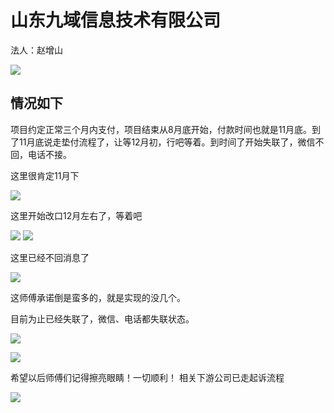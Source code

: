 # 山东九域信息技术有限公司

法人：赵增山

![](image.png)

## 情况如下

项目约定正常三个月内支付，项目结束从8月底开始，付款时间也就是11月底。到了11月底说走垫付流程了，让等12月初，行吧等着。到时间了开始失联了，微信不回，电话不接。

这里很肯定11月下

![](image-1.png)

这里开始改口12月左右了，等着吧

![](image-2.png)
![](image-3.png)

这里已经不回消息了

![](image-4.png)

这师傅承诺倒是蛮多的，就是实现的没几个。

目前为止已经失联了，微信、电话都失联状态。

![](ef2a405925ca1dcdc3b9d1607b59c71d.JPG)

![](07240b9adbfea214df0f4e171b9bc2db-1.JPG)

希望以后师傅们记得擦亮眼睛！一切顺利！
相关下游公司已走起诉流程

![](359acd228c09c48753034217987e08e3.JPG)



